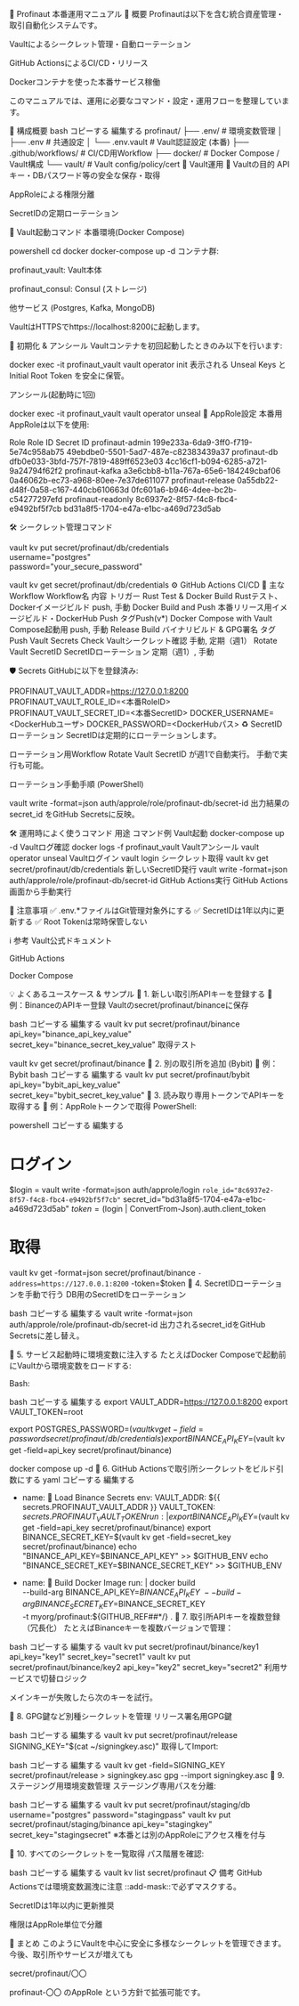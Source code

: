 📘 Profinaut 本番運用マニュアル
🎯 概要
Profinautは以下を含む統合資産管理・取引自動化システムです。

Vaultによるシークレット管理・自動ローテーション

GitHub ActionsによるCI/CD・リリース

Dockerコンテナを使った本番サービス稼働

このマニュアルでは、運用に必要なコマンド・設定・運用フローを整理しています。

📂 構成概要
bash
コピーする
編集する
profinaut/
├── .env/                # 環境変数管理
│   ├── .env                # 共通設定
│   └── .env.vault          # Vault認証設定 (本番)
├── .github/workflows/  # CI/CD用Workflow
├── docker/             # Docker Compose / Vault構成
└── vault/              # Vault config/policy/cert
🔐 Vault運用
🎯 Vaultの目的
APIキー・DBパスワード等の安全な保存・取得

AppRoleによる権限分離

SecretIDの定期ローテーション

🚀 Vault起動コマンド
本番環境(Docker Compose)

powershell
cd docker
docker-compose up -d
コンテナ群:

profinaut_vault: Vault本体

profinaut_consul: Consul (ストレージ)

他サービス (Postgres, Kafka, MongoDB)

VaultはHTTPSでhttps://localhost:8200に起動します。

🔑 初期化 & アンシール
Vaultコンテナを初回起動したときのみ以下を行います:

docker exec -it profinaut_vault vault operator init
表示される Unseal Keys と Initial Root Token を安全に保管。

アンシール(起動時に1回)

docker exec -it profinaut_vault vault operator unseal
📝 AppRole設定
本番用 AppRoleは以下を使用:

Role	Role ID	Secret ID
profinaut-admin	199e233a-6da9-3ff0-f719-5e74c958ab75	49ebdbe0-5501-5ad7-487e-c82383439a37
profinaut-db	dfb0e033-3bfd-757f-7819-489ff6523e03	4cc16cf1-b094-6285-a721-9a24794f62f2
profinaut-kafka	a3e6cbb8-b11a-767a-65e6-184249cbaf06	0a46062b-ec73-a968-80ee-7e37de611077
profinaut-release	0a55db22-d48f-0a58-c167-440cb610663d	0fc601a6-b946-4dee-bc2b-c54277297efd
profinaut-readonly	8c6937e2-8f57-f4c8-fbc4-e9492bf5f7cb	bd31a8f5-1704-e47a-e1bc-a469d723d5ab

🛠️ シークレット管理コマンド

vault kv put secret/profinaut/db/credentials \
username="postgres" \
password="your_secure_password"

vault kv get secret/profinaut/db/credentials
⚙️ GitHub Actions CI/CD
🚀 主なWorkflow
Workflow名	内容	トリガー
Rust Test & Docker Build	Rustテスト、Dockerイメージビルド	push, 手動
Docker Build and Push	本番リリース用イメージビルド・DockerHub Push	タグPush(v*)
Docker Compose with Vault	Compose起動用	push, 手動
Release Build	バイナリビルド & GPG署名	タグPush
Vault Secrets Check	Vaultシークレット確認	手動, 定期（週1）
Rotate Vault SecretID	SecretIDローテーション	定期（週1）, 手動

🛡️ Secrets
GitHubに以下を登録済み:


PROFINAUT_VAULT_ADDR=https://127.0.0.1:8200
PROFINAUT_VAULT_ROLE_ID=<本番RoleID>
PROFINAUT_VAULT_SECRET_ID=<本番SecretID>
DOCKER_USERNAME=<DockerHubユーザ>
DOCKER_PASSWORD=<DockerHubパス>
♻️ SecretIDローテーション
SecretIDは定期的にローテーションします。

ローテーション用Workflow
Rotate Vault SecretID が週1で自動実行。
手動で実行も可能。

ローテーション手動手順 (PowerShell)

vault write -format=json auth/approle/role/profinaut-db/secret-id
出力結果の secret_id をGitHub Secretsに反映。

🛠️ 運用時によく使うコマンド
用途	コマンド例
Vault起動	docker-compose up -d
Vaultログ確認	docker logs -f profinaut_vault
Vaultアンシール	vault operator unseal
Vaultログイン	vault login
シークレット取得	vault kv get secret/profinaut/db/credentials
新しいSecretID発行	vault write -format=json auth/approle/role/profinaut-db/secret-id
GitHub Actions実行	GitHub Actions画面から手動実行

📝 注意事項
✅ .env.*ファイルはGit管理対象外にする
✅ SecretIDは1年以内に更新する
✅ Root Tokenは常時保管しない

ℹ️ 参考
Vault公式ドキュメント

GitHub Actions

Docker Compose

💡 よくあるユースケース & サンプル
📌 1. 新しい取引所APIキーを登録する
🔹 例：BinanceのAPIキー登録
Vaultのsecret/profinaut/binanceに保存

bash
コピーする
編集する
vault kv put secret/profinaut/binance \
api_key="binance_api_key_value" \
secret_key="binance_secret_key_value"
取得テスト


vault kv get secret/profinaut/binance
📌 2. 別の取引所を追加 (Bybit)
🔹 例：Bybit
bash
コピーする
編集する
vault kv put secret/profinaut/bybit \
api_key="bybit_api_key_value" \
secret_key="bybit_secret_key_value"
📌 3. 読み取り専用トークンでAPIキーを取得する
🔹 例：AppRoleトークンで取得
PowerShell:

powershell
コピーする
編集する
# ログイン
$login = vault write -format=json auth/approle/login `
    role_id="8c6937e2-8f57-f4c8-fbc4-e9492bf5f7cb" `
secret_id="bd31a8f5-1704-e47a-e1bc-a469d723d5ab"
$token = ($login | ConvertFrom-Json).auth.client_token

# 取得
vault kv get -format=json secret/profinaut/binance `
    -address=https://127.0.0.1:8200 `
-token=$token
📌 4. SecretIDローテーションを手動で行う
DB用のSecretIDをローテーション

bash
コピーする
編集する
vault write -format=json auth/approle/role/profinaut-db/secret-id
出力されるsecret_idをGitHub Secretsに差し替え。

📌 5. サービス起動時に環境変数に注入する
たとえばDocker Composeで起動前にVaultから環境変数をロードする:

Bash:

bash
コピーする
編集する
export VAULT_ADDR=https://127.0.0.1:8200
export VAULT_TOKEN=root

export POSTGRES_PASSWORD=$(vault kv get -field=password secret/profinaut/db/credentials)
export BINANCE_API_KEY=$(vault kv get -field=api_key secret/profinaut/binance)

docker compose up -d
📌 6. GitHub Actionsで取引所シークレットをビルド引数にする
yaml
コピーする
編集する
- name: 🔐 Load Binance Secrets
  env:
  VAULT_ADDR: ${{ secrets.PROFINAUT_VAULT_ADDR }}
  VAULT_TOKEN: ${{ secrets.PROFINAUT_VAULT_TOKEN }}
  run: |
  export BINANCE_API_KEY=$(vault kv get -field=api_key secret/profinaut/binance)
  export BINANCE_SECRET_KEY=$(vault kv get -field=secret_key secret/profinaut/binance)
  echo "BINANCE_API_KEY=$BINANCE_API_KEY" >> $GITHUB_ENV
  echo "BINANCE_SECRET_KEY=$BINANCE_SECRET_KEY" >> $GITHUB_ENV

- name: 🐳 Build Docker Image
  run: |
  docker build \
  --build-arg BINANCE_API_KEY=$BINANCE_API_KEY \
  --build-arg BINANCE_SECRET_KEY=$BINANCE_SECRET_KEY \
  -t myorg/profinaut:${GITHUB_REF##*/} .
  📌 7. 取引所APIキーを複数登録（冗長化）
  たとえばBinanceキーを複数バージョンで管理：

bash
コピーする
編集する
vault kv put secret/profinaut/binance/key1 api_key="key1" secret_key="secret1"
vault kv put secret/profinaut/binance/key2 api_key="key2" secret_key="secret2"
利用サービスで切替ロジック

メインキーが失敗したら次のキーを試行。

📌 8. GPG鍵など別種シークレットを管理
リリース署名用GPG鍵

bash
コピーする
編集する
vault kv put secret/profinaut/release SIGNING_KEY="$(cat ~/signingkey.asc)"
取得してImport:

bash
コピーする
編集する
vault kv get -field=SIGNING_KEY secret/profinaut/release > signingkey.asc
gpg --import signingkey.asc
📌 9. ステージング用環境変数管理
ステージング専用パスを分離:

bash
コピーする
編集する
vault kv put secret/profinaut/staging/db username="postgres" password="stagingpass"
vault kv put secret/profinaut/staging/binance api_key="stagingkey" secret_key="stagingsecret"
※本番とは別のAppRoleにアクセス権を付与

📌 10. すべてのシークレットを一覧取得
パス階層を確認:

bash
コピーする
編集する
vault kv list secret/profinaut
📋 備考
GitHub Actionsでは環境変数漏洩に注意
::add-mask::で必ずマスクする。

SecretIDは1年以内に更新推奨

権限はAppRole単位で分離

📝 まとめ
このようにVaultを中心に安全に多様なシークレットを管理できます。
今後、取引所やサービスが増えても

secret/profinaut/〇〇

profinaut-〇〇 のAppRole
という方針で拡張可能です。